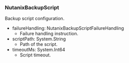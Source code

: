 ### NutanixBackupScript
Backup script configuration.

- failureHandling: NutanixBackupScriptFailureHandling
  - Failure handling instruction.
- scriptPath: System.String
  - Path of the script.
- timeoutMs: System.Int64
  - Script timeout.

